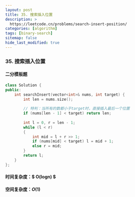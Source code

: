 ```yaml
---
layout: post
title: 35. 搜索插入位置
description: >
  https://leetcode.cn/problems/search-insert-position/
categories: [algorithm]
tags: [binary-search]
sitemap: false
hide_last_modified: true
---
```


### 35. 搜索插入位置

#### 二分模板题

```c++
class Solution {
public:
    int searchInsert(vector<int>& nums, int target) {
        int len = nums.size();
        
        // 特判：当所有的数都小于target时，直接插入最后一个位置
        if (nums[len - 1] < target) return len;
        
        int l = 0, r = len - 1;
        while (l < r)
        {
            int mid = l + r >> 1;
            if (nums[mid] < target) l = mid + 1;
            else r = mid;
        }
        return l;
    }
};
```

#### 时间复杂度：$ O(logn) $ 

#### 空间复杂度：$O(1)$ 
